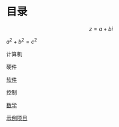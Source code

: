 <script type="text/javascript" async
    src="https://cdn.mathjax.org/mathjax/latest/MathJax.js?config=TeX-MML-AM_CHTML">
</script>

# 目录

$$
z=a+bi
$$

$a^2 + b^2 = c^2$

计算机

硬件

[软件](page/software/contents)

控制

[数学](page/mathmatic/contents)

[示例项目](page/project/contents)